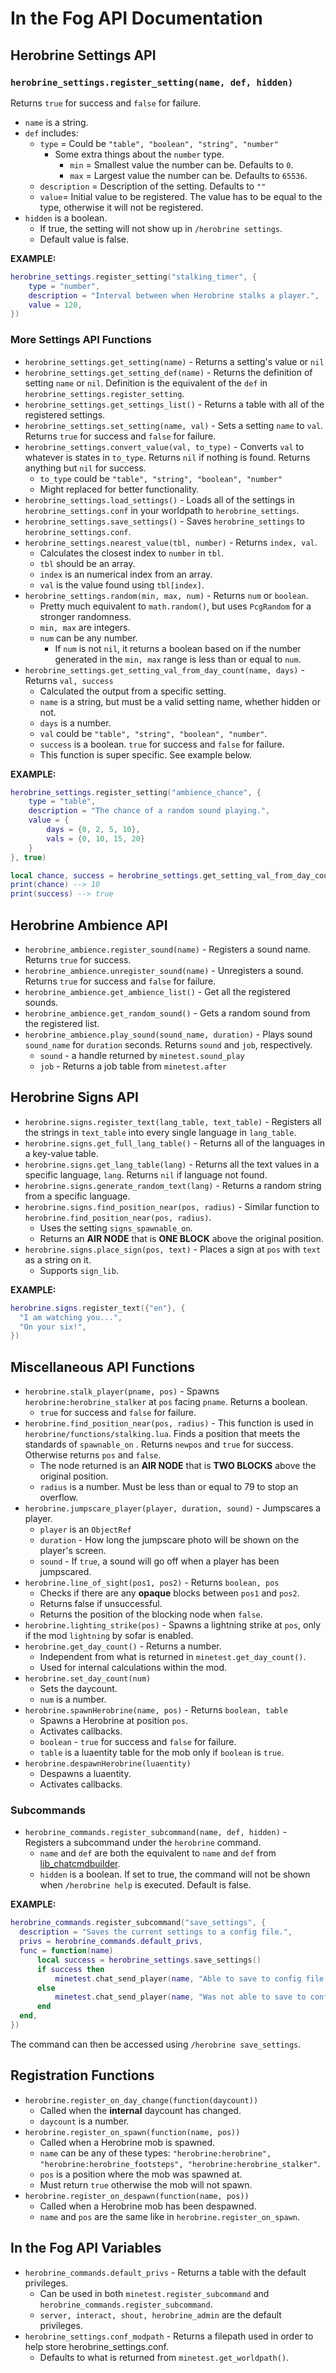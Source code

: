 # In the Fog API Documentation

## Herobrine Settings API

### `herobrine_settings.register_setting(name, def, hidden)`

Returns `true` for success and `false` for failure.

- `name` is a string.
- `def` includes:
  - `type` = Could be `"table", "boolean", "string", "number"`
    - Some extra things about the `number` type.
      - `min` = Smallest value the number can be. Defaults to `0`.
      - `max` = Largest value the number can be. Defaults to `65536`.
  - `description` = Description of the setting. Defaults to `""`
  - `value`= Initial value to be registered. The value has to be equal to the type, otherwise it will not be registered.
- `hidden` is a boolean.
  - If true, the setting will not show up in `/herobrine settings`.
  - Default value is false.

**EXAMPLE:**

``` lua
herobrine_settings.register_setting("stalking_timer", {
    type = "number",
    description = "Interval between when Herobrine stalks a player.",
    value = 120,
})
```

### More Settings API Functions

- `herobrine_settings.get_setting(name)` - Returns a setting's value or `nil`
- `herobrine_settings.get_setting_def(name)` - Returns the definition of setting `name` or `nil`. Definition is the equivalent of the `def` in `herobrine_settings.register_setting`.
- `herobrine_settings.get_settings_list()` - Returns a table with all of the registered settings.
- `herobrine_settings.set_setting(name, val)` - Sets a setting `name` to `val`. Returns `true` for success and `false` for failure.
- `herobrine_settings.convert_value(val, to_type)` - Converts `val` to whatever is states in `to_type`. Returns `nil` if nothing is found. Returns anything but `nil` for success.
  - `to_type` could be `"table", "string", "boolean", "number"`
  - Might replaced for better functionality.
- `herobrine_settings.load_settings()` - Loads all of the settings in `herobrine_settings.conf` in your worldpath to `herobrine_settings`.
- `herobrine_settings.save_settings()` - Saves `herobrine_settings` to `herobrine_settings.conf`.
- `herobrine_settings.nearest_value(tbl, number)`  - Returns `index, val`.
  - Calculates the closest index to `number` in `tbl`.
  - `tbl` should be an array.
  - `index` is an numerical index from an array.
  - `val` is the value found using `tbl[index]`.
- `herobrine_settings.random(min, max, num)` - Returns `num` or `boolean`.
  - Pretty much equivalent to `math.random()`, but uses `PcgRandom` for a stronger randomness.
  - `min, max` are integers.
  - `num` can be any number.
    - If `num` is not `nil`, it returns a boolean based on if the number generated in the `min, max` range is less than or equal to `num`.
- `herobrine_settings.get_setting_val_from_day_count(name, days)` - Returns `val, success`
  - Calculated the output from a specific setting.
  - `name` is a string, but must be a valid setting name, whether hidden or not.
  - `days` is a number.
  - `val` could be `"table", "string", "boolean", "number"`.
  - `success` is a boolean. `true` for success and `false` for failure.
  - This function is super specific. See example below.

**EXAMPLE:**

``` lua
herobrine_settings.register_setting("ambience_chance", {
    type = "table",
    description = "The chance of a random sound playing.",
    value = {
        days = {0, 2, 5, 10},
        vals = {0, 10, 15, 20}
    }
}, true)

local chance, success = herobrine_settings.get_setting_val_from_day_count("ambience_chance", 3) --> 3 is closest to 2, so it will return whatever the second index is in the vals table.
print(chance) --> 10
print(success) --> true
```

## Herobrine Ambience API

- `herobrine_ambience.register_sound(name)` - Registers a sound name. Returns `true` for success.
- `herobrine_ambience.unregister_sound(name)` - Unregisters a sound. Returns `true` for success and `false` for failure.
- `herobrine_ambience.get_ambience_list()` - Get all the registered sounds.
- `herobrine_ambience.get_random_sound()` - Gets a random sound from the registered list.
- `herobrine_ambience.play_sound(sound_name, duration)` - Plays sound `sound_name` for `duration` seconds. Returns `sound` and `job`, respectively.
  - `sound` - a handle returned by `minetest.sound_play`
  - `job` - Returns a job table from `minetest.after`

## Herobrine Signs API

- `herobrine.signs.register_text(lang_table, text_table)` - Registers all the strings in `text_table` into every single language in `lang_table`.
- `herobrine.signs.get_full_lang_table()` - Returns all of the languages in a key-value table.
- `herobrine.signs.get_lang_table(lang)` - Returns all the text values in a specific language, `lang`. Returns `nil` if language not found.
- `herobrine.signs.generate_random_text(lang)` - Returns a random string from a specific language.
- `herobrine.signs.find_position_near(pos, radius)` - Similar function to `herobrine.find_position_near(pos, radius)`.
  - Uses the setting `signs_spawnable_on`.
  - Returns an **AIR NODE** that is **ONE BLOCK** above the original position.
- `herobrine.signs.place_sign(pos, text)` - Places a sign at `pos` with `text` as a string on it.
  - Supports `sign_lib`.

**EXAMPLE:**

``` lua
herobrine.signs.register_text({"en"}, {
  "I am watching you...",
  "On your six!",
})
```

## Miscellaneous API Functions

- `herobrine.stalk_player(pname, pos)` - Spawns `herobrine:herobrine_stalker` at `pos` facing `pname`. Returns a boolean.
  - `true` for success and `false` for failure.
- `herobrine.find_position_near(pos, radius)` - This function is used in `herobrine/functions/stalking.lua`. Finds a position that meets the standards of `spawnable_on` . Returns `newpos` and `true` for success. Otherwise returns `pos` and `false`.
  - The node returned is an **AIR NODE** that is **TWO BLOCKS** above the original position.
  - `radius` is a number. Must be less than or equal to 79 to stop an overflow.
- `herobrine.jumpscare_player(player, duration, sound)` - Jumpscares a player.
  - `player` is an `ObjectRef`
  - `duration` - How long the jumpscare photo will be shown on the player's screen.
  - `sound` - If `true`, a sound will go off when a player has been jumpscared.
- `herobrine.line_of_sight(pos1, pos2)` - Returns `boolean, pos`
  - Checks if there are any **opaque** blocks between `pos1` and `pos2`.
  - Returns false if unsuccessful.
  - Returns the position of the blocking node when `false`.
- `herobrine.lighting_strike(pos)` - Spawns a lightning strike at `pos`, only if the mod `lightning` by sofar is enabled.
- `herobrine.get_day_count()` - Returns a number.
  - Independent from what is returned in `minetest.get_day_count()`.
  - Used for internal calculations within the mod.
- `herobrine.set_day_count(num)`
  - Sets the daycount.
  - `num` is a number.
- `herobrine.spawnHerobrine(name, pos)` - Returns `boolean, table`
  - Spawns a Herobrine at position `pos`.
  - Activates callbacks.
  - `boolean` - `true` for success and `false` for failure.
  - `table` is a luaentity table for the mob only if `boolean` is `true`.
- `herobrine.despawnHerobrine(luaentity)`
  - Despawns a luaentity.
  - Activates callbacks.

### Subcommands

- `herobrine_commands.register_subcommand(name, def, hidden)` - Registers a subcommand under the `herobrine` command.
  - `name` and `def` are both the equivalent to `name` and `def` from [lib_chatcmdbuilder](https://content.minetest.net/packages/rubenwardy/lib_chatcmdbuilder/).
  - `hidden` is a boolean. If set to true, the command will not be shown when `/herobrine help` is executed. Default is false.

**EXAMPLE:**

``` lua
herobrine_commands.register_subcommand("save_settings", {
  description = "Saves the current settings to a config file.",
  privs = herobrine_commands.default_privs,
  func = function(name)
      local success = herobrine_settings.save_settings()
      if success then
          minetest.chat_send_player(name, "Able to save to config file.")
      else
          minetest.chat_send_player(name, "Was not able to save to config file,")
      end
  end,
})
```

The command can then be accessed using `/herobrine save_settings`.

## Registration Functions

- `herobrine.register_on_day_change(function(daycount))`
  - Called when the **internal** daycount has changed.
  - `daycount` is a number.
- `herobrine.register_on_spawn(function(name, pos))`
  - Called when a Herobrine mob is spawned.
  - `name` can be any of these types: `"herobrine:herobrine", "herobrine:herobrine_footsteps", "herobrine:herobrine_stalker"`.
  - `pos` is a position where the mob was spawned at.
  - Must return `true` otherwise the mob will not spawn.
- `herobrine.register_on_despawn(function(name, pos))`
  - Called when a Herobrine mob has been despawned.
  - `name` and `pos` are the same like in `herobrine.register_on_spawn`.

## In the Fog API Variables

- `herobrine_commands.default_privs` - Returns a table with the default privileges.
  - Can be used in both `minetest.register_subcommand` and `herobrine_commands.register_subcommand`.
  - `server, interact, shout, herobrine_admin` are the default privileges.
- `herobrine_settings.conf_modpath` - Returns a filepath used in order to help store herobrine_settings.conf.
  - Defaults to what is returned from `minetest.get_worldpath()`.
